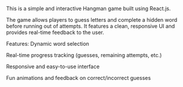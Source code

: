 This is a simple and interactive Hangman game built using React.js. 

The game allows players to guess letters and complete a hidden word before running out of attempts. It features a clean, responsive UI and provides real-time feedback to the user.


Features:
Dynamic word selection

Real-time progress tracking (guesses, remaining attempts, etc.)

Responsive and easy-to-use interface

Fun animations and feedback on correct/incorrect guesses


